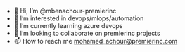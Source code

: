 - 👋 Hi, I’m @mbenachour-premierinc
- 👀 I’m interested in devops/mlops/automation
- 🌱 I’m currently learning azure devops
- 💞️ I’m looking to collaborate on premierinc projects
- 📫 How to reach me mohamed_achour@premierinc.com

<!---
mbenachour-premierinc/mbenachour-premierinc is a ✨ special ✨ repository because its `README.md` (this file) appears on your GitHub profile.
You can click the Preview link to take a look at your changes.
--->
